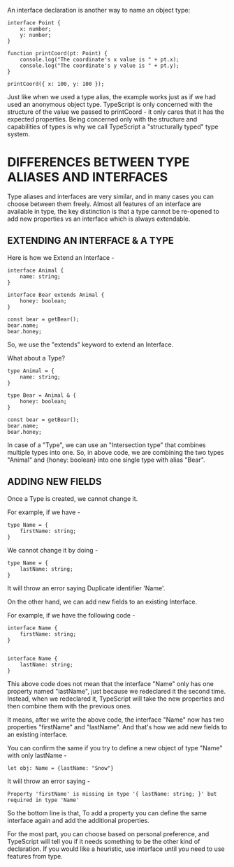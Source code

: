 An interface declaration is another way to name an object type:

    interface Point {
        x: number;
        y: number;
    }
 
    function printCoord(pt: Point) {
        console.log("The coordinate's x value is " + pt.x);
        console.log("The coordinate's y value is " + pt.y);
    }
    
    printCoord({ x: 100, y: 100 });

Just like when we used a type alias, the example works just as if we had used an anonymous object type. TypeScript is only concerned with the structure of the value we passed to printCoord - it only cares that it has the expected properties. Being concerned only with the structure and capabilities of types is why we call TypeScript a "structurally typed" type system.

# DIFFERENCES BETWEEN TYPE ALIASES AND INTERFACES

Type aliases and interfaces are very similar, and in many cases you can choose between them freely. Almost all features of an interface are available in type, the key distinction is that a type cannot be re-opened to add new properties vs an interface which is always extendable.

## EXTENDING AN INTERFACE & A TYPE 

Here is how we Extend an Interface - 

    interface Animal {
        name: string;
    }

    interface Bear extends Animal {
        honey: boolean;
    }

    const bear = getBear();
    bear.name;
    bear.honey;

So, we use the "extends" keyword to extend an Interface.

What about a Type?

    type Animal = {
        name: string;
    }

    type Bear = Animal & { 
        honey: boolean;
    }

    const bear = getBear();
    bear.name;
    bear.honey;

In case of a "Type", we can use an "Intersection type" that combines multiple types into one. So, in above code, we are combining the two types "Animal" and {honey: boolean} into one single type with alias "Bear".

## ADDING NEW FIELDS

Once a Type is created, we cannot change it.

For example, if we have - 

    type Name = {
        firstName: string;
    } 

We cannot change it by doing - 

    type Name = {
        lastName: string;
    }

It will throw an error saying Duplicate identifier 'Name'.

On the other hand, we can add new fields to an existing Interface.

For example, if we have the following code -

    interface Name {
        firstName: string;
    }


    interface Name {
        lastName: string;
    }


This above code does not mean that the interface "Name" only has one property named "lastName", just because we redeclared it the second time. Instead, when we redeclared it, TypeScript will take the new properties and then combine them with the previous ones.

It means, after we write the above code, the interface "Name" now has two properties "firstName" and "lastName". And that's how we add new fields to an existing interface.

You can confirm the same if you try to define a new object of type "Name" with only lastName - 

    let obj: Name = {lastName: "Snow"}

It will throw an error saying -

    Property 'firstName' is missing in type '{ lastName: string; }' but required in type 'Name'

So the bottom line is that, To add a property you can define the same interface again and add the additional properties.

For the most part, you can choose based on personal preference, and TypeScript will tell you if it needs something to be the other kind of declaration. If you would like a heuristic, use interface until you need to use features from type.